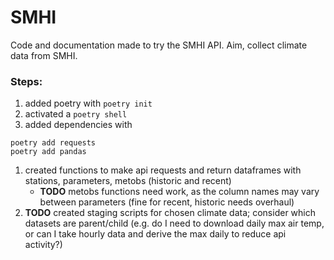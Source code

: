 # SMHI 

Code and documentation made to try the SMHI API. Aim, collect climate data from SMHI.

### Steps:

1. added poetry with `poetry init`
1. activated a `poetry shell`
1. added dependencies with
```{bash}
poetry add requests
poetry add pandas
```
1. created functions to make api requests and return dataframes with stations, parameters, metobs (historic and recent)
    - **TODO** metobs functions need work, as the column names may vary between parameters (fine for recent, historic needs overhaul)
1. **TODO** created staging scripts for chosen climate data; consider which datasets are parent/child (e.g. do I need to download daily max air temp, or can I take hourly data and derive the max daily to reduce api activity?)